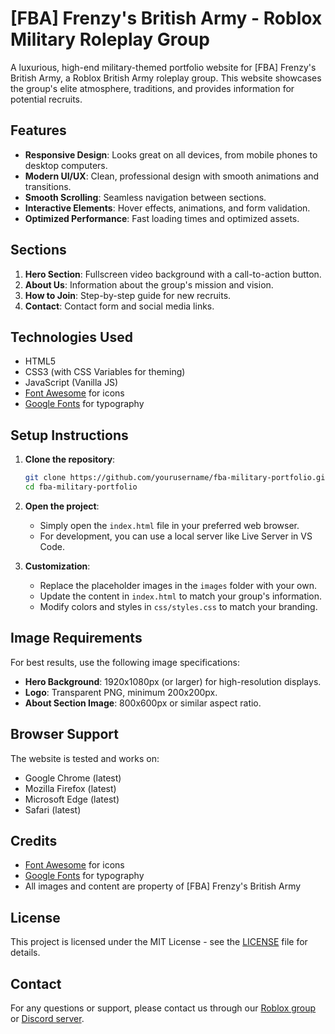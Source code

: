 # [FBA] Frenzy's British Army - Roblox Military Roleplay Group

A luxurious, high-end military-themed portfolio website for [FBA] Frenzy's British Army, a Roblox British Army roleplay group. This website showcases the group's elite atmosphere, traditions, and provides information for potential recruits.

## Features

- **Responsive Design**: Looks great on all devices, from mobile phones to desktop computers.
- **Modern UI/UX**: Clean, professional design with smooth animations and transitions.
- **Smooth Scrolling**: Seamless navigation between sections.
- **Interactive Elements**: Hover effects, animations, and form validation.
- **Optimized Performance**: Fast loading times and optimized assets.

## Sections

1. **Hero Section**: Fullscreen video background with a call-to-action button.
2. **About Us**: Information about the group's mission and vision.
3. **How to Join**: Step-by-step guide for new recruits.
4. **Contact**: Contact form and social media links.

## Technologies Used

- HTML5
- CSS3 (with CSS Variables for theming)
- JavaScript (Vanilla JS)
- [Font Awesome](https://fontawesome.com/) for icons
- [Google Fonts](https://fonts.google.com/) for typography

## Setup Instructions

1. **Clone the repository**:
   ```bash
   git clone https://github.com/yourusername/fba-military-portfolio.git
   cd fba-military-portfolio
   ```

2. **Open the project**:
   - Simply open the `index.html` file in your preferred web browser.
   - For development, you can use a local server like Live Server in VS Code.

3. **Customization**:
   - Replace the placeholder images in the `images` folder with your own.
   - Update the content in `index.html` to match your group's information.
   - Modify colors and styles in `css/styles.css` to match your branding.

## Image Requirements

For best results, use the following image specifications:

- **Hero Background**: 1920x1080px (or larger) for high-resolution displays.
- **Logo**: Transparent PNG, minimum 200x200px.
- **About Section Image**: 800x600px or similar aspect ratio.

## Browser Support

The website is tested and works on:
- Google Chrome (latest)
- Mozilla Firefox (latest)
- Microsoft Edge (latest)
- Safari (latest)

## Credits

- [Font Awesome](https://fontawesome.com/) for icons
- [Google Fonts](https://fonts.google.com/) for typography
- All images and content are property of [FBA] Frenzy's British Army

## License

This project is licensed under the MIT License - see the [LICENSE](LICENSE) file for details.

## Contact

For any questions or support, please contact us through our [Roblox group](https://www.roblox.com/communities/1021507913/FBA-Frenzys-British-Army#!/about) or [Discord server](https://discord.gg/MCGCaFzawK).
